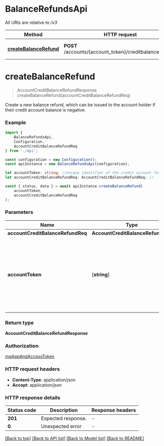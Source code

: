 # BalanceRefundsApi

All URIs are relative to */v3*

|Method | HTTP request | Description|
|------------- | ------------- | -------------|
|[**createBalanceRefund**](#createbalancerefund) | **POST** /accounts/{account_token}/creditbalancerefunds | Create balance refund|

# **createBalanceRefund**
> AccountCreditBalanceRefundResponse createBalanceRefund(accountCreditBalanceRefundReq)

Create a new balance refund, which can be issued to the account holder if their credit account balance is negative.

### Example

```typescript
import {
    BalanceRefundsApi,
    Configuration,
    AccountCreditBalanceRefundReq
} from './api';

const configuration = new Configuration();
const apiInstance = new BalanceRefundsApi(configuration);

let accountToken: string; //Unique identifier of the credit account for which you want to create a balance refund.  Send a `GET` request to `/credit/accounts` to retrieve existing credit account tokens. (default to undefined)
let accountCreditBalanceRefundReq: AccountCreditBalanceRefundReq; //

const { status, data } = await apiInstance.createBalanceRefund(
    accountToken,
    accountCreditBalanceRefundReq
);
```

### Parameters

|Name | Type | Description  | Notes|
|------------- | ------------- | ------------- | -------------|
| **accountCreditBalanceRefundReq** | **AccountCreditBalanceRefundReq**|  | |
| **accountToken** | [**string**] | Unique identifier of the credit account for which you want to create a balance refund.  Send a &#x60;GET&#x60; request to &#x60;/credit/accounts&#x60; to retrieve existing credit account tokens. | defaults to undefined|


### Return type

**AccountCreditBalanceRefundResponse**

### Authorization

[mqAppAndAccessToken](../README.md#mqAppAndAccessToken)

### HTTP request headers

 - **Content-Type**: application/json
 - **Accept**: application/json


### HTTP response details
| Status code | Description | Response headers |
|-------------|-------------|------------------|
|**201** | Expected response. |  -  |
|**0** | Unexpected error |  -  |

[[Back to top]](#) [[Back to API list]](../README.md#documentation-for-api-endpoints) [[Back to Model list]](../README.md#documentation-for-models) [[Back to README]](../README.md)

